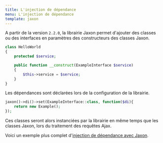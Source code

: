 ```yaml
---
title: L'injection de dépendance
menu: L'injection de dépendance
template: jaxon
---
```


A partir de la version `2.2.0`, la librairie Jaxon permet d'ajouter des classes ou des interfaces en paramètres des constructeurs des classes Jaxon.

```php
class HelloWorld
{
    protected $service;

    public function __construct(ExampleInterface $service)
    {
        $this->service = $service;
    }
}
```

Les dépendances sont déclarées lors de la configuration de la librairie.

```php
jaxon()->di()->set(ExampleInterface::class, function($di){
    return new Example();
});
```

Ces classes seront alors instanciées par la librairie en même temps que les classes Jaxon, lors du traitement des requêtes Ajax.

Voici un exemple plus complet d'[injection de dépendance avec Jaxon](/examples/advanced/dependecy-injection).
